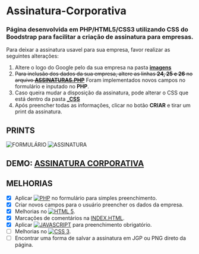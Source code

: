 # Assinatura-Corporativa
### Página desenvolvida em PHP/HTML5/CSS3 utilizando CSS do **Boodstrap** para facilitar a criação de assinatura para empresas.
Para deixar a assinatura usavel para sua empresa, favor realizar as seguintes alterações:

1. Altere o logo do Google pelo da sua empresa na pasta **[imagens](https://github.com/elioigor/AssinaturaPHP/tree/main/_imagens)** 
1. ~~Para inclusão dos dados da sua empresa, altere as linhas **24, 25 e 26** no arquivo **[ASSINATURAS.PHP](https://github.com/elioigor/AssinaturaPHP/blob/main/assinaturas.php)**~~ Foram implementados novos campos no formulário e inputado no **PHP**.
1. Caso queira mudar a disposição da assinatura, pode alterar o CSS que está dentro da pasta **[_CSS](https://github.com/elioigor/AssinaturaPHP/blob/main/_css/estilo.css)**
1. Após preencher todas as informações, clicar no botão **CRIAR** e tirar um print da assinatura.

## PRINTS
![FORMULÁRIO](https://github.com/elioigor/AssinaturaPHP/blob/main/_prints/print_formulario.png)
![ASSINATURA](https://github.com/elioigor/AssinaturaPHP/blob/main/_prints/print_assinatura.png)
##
## DEMO: [ASSINATURA CORPORATIVA](https://elioigor.github.io/Assinatura-Corporativa/)

## MELHORIAS
- [x] Aplicar [![PHP](https://img.shields.io/badge/PHP-blue?style=for-the-badge&logo=php&logoColor=white)]() no formulário para simples preenchimento.
- [X] Criar novos campos para o usuário preencher os dados da empresa.
- [X] Melhorias no [![HTML 5](https://img.shields.io/badge/HTML5-E34F26?style=for-the-badge&logo=html5&logoColor=white)]().
- [X] Marcações de comentários na [INDEX.HTML](https://github.com/elioigor/AssinaturaPHP/blob/main/index.html).
- [X] Aplicar [![JAVASCRIPT](https://img.shields.io/badge/JAVASCRIPT-red?style=for-the-badge&logo=javascript&logoColor=white)]()
 para preenchimento obrigatório.
- [ ] Melhorias no [![CSS 3](https://img.shields.io/badge/CSS3-1572B6?style=for-the-badge&logo=css3&logoColor=white)]().
- [ ] Encontrar uma forma de salvar a assinatura em JGP ou PNG direto da página.
